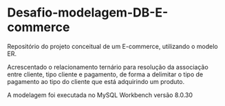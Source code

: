 # Desafio-modelagem-DB-E-commerce
Repositório do projeto conceitual de um E-commerce, utilizando o modelo ER.

Acrescentado o relacionamento ternário para resolução da associação  entre cliente, tipo cliente e pagamento, de forma a delimitar o tipo de pagamento ao tipo do cliente que está adquirindo um produto.

A modelagem foi executada no MySQL Workbench versão 8.0.30

